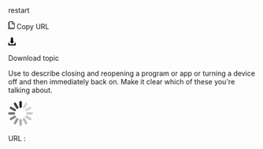 # 

restart

![Copy URL](media/restart/Copy.png)
Copy URL

![Download](media/restart/Download.png)

Download topic

Use to
describe closing and reopening a program or app or turning a device off
and then immediately back on. Make it clear which of these you're
talking about.

![In progress](media/restart/activity-large.gif)

URL :
